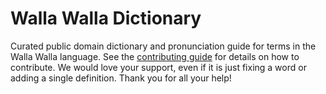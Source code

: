 
# Walla Walla Dictionary

Curated public domain dictionary and pronunciation guide for terms in the Walla Walla language. See the [contributing guide](https://github.com/drumworkteam/term/blob/make/.github/contributing.md) for details on how to contribute. We would love your support, even if it is just fixing a word or adding a single definition. Thank you for all your help!